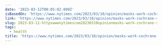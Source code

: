 ```yaml
---
date: '2023-03-12T00:05:02.000Z'
isBasedOn: 'https://www.nytimes.com/2023/03/10/opinion/masks-work-cochrane-study.html'
link: 'https://www.nytimes.com/2023/03/10/opinion/masks-work-cochrane-study.html'
slug: 2023-03-11-httpswwwnytimescom20230310opinionmasks-work-cochrane-studyhtml
tags:
  - health
title: 'https://www.nytimes.com/2023/03/10/opinion/masks-work-cochrane-study.html'
---
```


